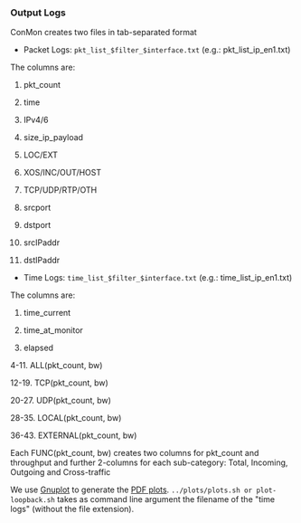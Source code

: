 ### Output Logs

ConMon creates two files in tab-separated format
* Packet Logs: `pkt_list_$filter_$interface.txt` (e.g.: pkt_list_ip_en1.txt)

The columns are:
1. pkt_count 

2. time 

3. IPv4/6 

4. size_ip_payload 

5. LOC/EXT 

6. XOS/INC/OUT/HOST

7. TCP/UDP/RTP/OTH 

8. srcport 

9. dstport 

10. srcIPaddr 

11. dstIPaddr

* Time Logs: `time_list_$filter_$interface.txt` (e.g.: time_list_ip_en1.txt)

The columns are:

1. time_current 

2. time_at_monitor 

3. elapsed 

4-11. ALL(pkt_count, bw) 

12-19. TCP(pkt_count, bw)

20-27. UDP(pkt_count, bw) 

28-35. LOCAL(pkt_count, bw) 

36-43. EXTERNAL(pkt_count, bw)

Each FUNC(pkt_count, bw) creates two columns for pkt_count and throughput
and further 2-columns for each sub-category: Total, Incoming, Outgoing and Cross-traffic

We use [Gnuplot](http://gnuplot.sourceforge.net/demo_cvs/) to generate the
[PDF plots](http://www.gnuplot.info/docs_4.6/gnuplot.pdf).
`../plots/plots.sh or plot-loopback.sh` takes as command line argument the
filename of the "time logs" (without the file extension).